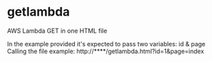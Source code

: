 # getlambda
AWS Lambda GET in one HTML file

In the example provided it's expected to pass two variables: id & page
Calling the file example: http://****/getlambda.html?id=1&page=index
